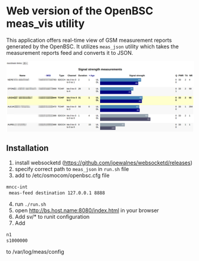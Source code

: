 # Web version of the OpenBSC meas_vis utility

This application offers real-time view of GSM measurement reports generated by the OpenBSC. It utilizes `meas_json` utility which takes the measurement reports feed and converts it to JSON.

![Screenshot](meas_web_screenshot.png?raw=true)

## Installation

1. install websocketd (https://github.com/joewalnes/websocketd/releases)
2. specify correct path to `meas_json` in `run.sh` file
3. add to /etc/osmocom/openbsc.cfg file
```
mncc-int
 meas-feed destination 127.0.0.1 8888
```
4. run `./run.sh`
5. open http://bs.host.name:8080/index.html in your browser
6. Add sv/* to runit configuration
7. Add
```
n1
s1000000
```
to /var/log/meas/config 
